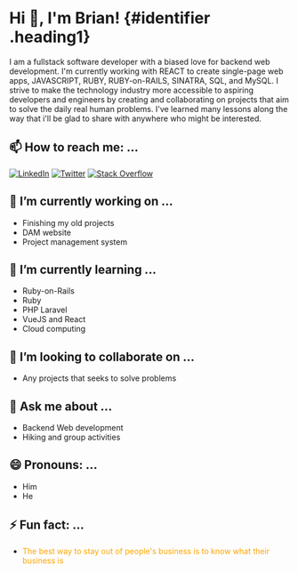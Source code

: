 <style>
  .heading1 {
    color: red;
  }
</style>

# Hi 👋, I'm Brian! {#identifier .heading1}

I am a fullstack software developer with a biased love for backend web development. I'm currently working with REACT to create single-page web apps, JAVASCRIPT, RUBY, RUBY-on-RAILS, SINATRA, SQL, and MySQL. I strive to make the technology industry more accessible to aspiring developers and engineers by creating and collaborating on projects that aim to solve the daily real human problems. I've learned many lessons along the way that i'll be glad to share with anywhere who might be interested.

<!--
**BrianWangila/BrianWangila** is a ✨ _special_ ✨ repository because its `README.md` (this file) appears on your GitHub profile.

Here are some ideas to get you started:

-->
## 📫 How to reach me: ...
[![LinkedIn](https://img.shields.io/badge/linkedin-%230077B5.svg?style=for-the-badge&logo=linkedin&logoColor=white)](https://www.linkedin.com/in/brian-w-wangila/) 
[![Twitter](https://img.shields.io/badge/Twitter-%231DA1F2.svg?style=for-the-badge&logo=Twitter&logoColor=white)]() 
[![Stack Overflow](https://img.shields.io/badge/-Stackoverflow-FE7A16?style=for-the-badge&logo=stack-overflow&logoColor=white)]() 



## 🔭 I’m currently working on ...
- Finishing my old projects
- DAM website
- Project management system

## 🌱 I’m currently learning ...
- Ruby-on-Rails
- Ruby
- PHP Laravel
- VueJS and React
- Cloud computing

## 👯 I’m looking to collaborate on ...
- Any projects that seeks to solve problems

## 💬 Ask me about ...
- Backend Web development
- Hiking and group activities

## 😄 Pronouns: ...
- Him
- He

## ⚡ Fun fact: ...
- <div style="color:orange">The best way to stay out of people's business is to know what their business is</div>

